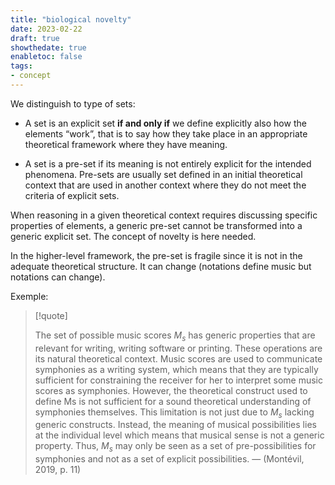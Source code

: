 ```yaml
---
title: "biological novelty"
date: 2023-02-22
draft: true
showthedate: true
enabletoc: false
tags:
- concept
---
```


We distinguish to type of sets: 

- A set is an explicit set **if and only if** we define explicitly also how the elements “work”, that is to say how they take place in an appropriate theoretical framework where they have meaning. 

-  A set is a pre-set if its meaning is not entirely explicit for the intended phenomena. Pre-sets are usually set defined in an initial theoretical context that are used in another context where they do not meet the criteria of explicit sets.

When reasoning in a given theoretical context requires discussing specific properties of elements, a generic pre-set cannot be transformed into a generic explicit set. The concept of novelty is here needed. 

In the higher-level framework, the pre-set is fragile since it is not in the adequate theoretical structure. It can change (notations define music but notations can change).

Exemple: 

> [!quote] 
>
>The set of possible music scores $M_s$ has generic properties that are relevant for writing, writing software or printing. These operations are its natural theoretical context. Music scores are used to communicate symphonies as a writing system, which means that they are typically sufficient for constraining the receiver for her to interpret some music scores as symphonies. However, the theoretical construct used to define Ms is not sufficient for a sound theoretical understanding of symphonies themselves. This limitation is not just due to $M_s$ lacking generic constructs. Instead, the meaning of musical possibilities lies at the individual level which means that musical sense is not a generic property. Thus, $M_s$ may only be seen as a set of pre-possibilities for symphonies and not as a set of explicit possibilities. —  (Montévil, 2019, p. 11) 
